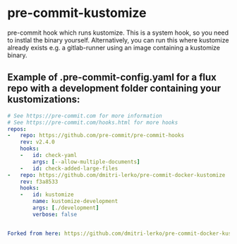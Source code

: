 # pre-commit-kustomize
pre-commit hook which runs kustomize. This is a system hook, so you need to instlal the binary yourself. Alternatively, you can run this where kustomize already exists e.g. a gitlab-runner using an image containing a kustomize binary.

## Example of .pre-commit-config.yaml for a flux repo with a development folder containing your kustomizations:
```yaml
# See https://pre-commit.com for more information
# See https://pre-commit.com/hooks.html for more hooks
repos:
-   repo: https://github.com/pre-commit/pre-commit-hooks
    rev: v2.4.0
    hooks:
    -   id: check-yaml
        args: [--allow-multiple-documents]
    -   id: check-added-large-files
-   repo: https://github.com/dmitri-lerko/pre-commit-docker-kustomize
    rev: f3a8533
    hooks:
    -   id: kustomize
        name: kustomize-development
        args: [./development]
        verbose: false


Forked from here: https://github.com/dmitri-lerko/pre-commit-docker-kustomize
